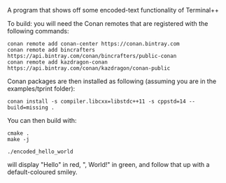 A program that shows off some encoded-text functionality of Terminal++

To build: you will need the Conan remotes that are registered with the following commands:

```
conan remote add conan-center https://conan.bintray.com
conan remote add bincrafters https://api.bintray.com/conan/bincrafters/public-conan
conan remote add kazdragon-conan https://api.bintray.com/conan/kazdragon/conan-public
```

Conan packages are then installed as following (assuming you are in the examples/tprint folder):

```
conan install -s compiler.libcxx=libstdc++11 -s cppstd=14 --build=missing .
```

You can then build with:

```
cmake .
make -j
```

    ./encoded_hello_world

will display "Hello" in red, ", World!" in green, and follow that up with a default-coloured smiley.